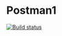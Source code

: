 # Postman1
[![Build status](https://ci.appveyor.com/api/projects/status/s8x43ucdq1b94lm4?svg=true)](https://ci.appveyor.com/project/Goodstasya/postman1)

